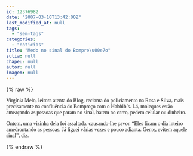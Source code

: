 ```yaml
---
id: 12376982
date: "2007-03-10T13:42:00Z"
last_modified_at: null
tags:
  - "sem-tags"
categories:
  - "noticias"
title: "Medo no sinal do Bompre\u00e7o"
sutia: null
chapeu: null
autor: null
imagem: null
---
```

{% raw %}
<p><P><FONT face=Verdana>Virgínia Melo, leitora atenta do Blog, reclama do policiamento na Rosa e Silva, mais precisamente na confluência do Bompreço com o Habbib’s. Lá, moleques estão ameaçando as pessoas que param no sinal, batem no carro, pedem celular ou dinheiro. </FONT></P></p>
<p><P><FONT face=Verdana>Ontem, uma vizinha dela foi assaltada, causando-lhe pavor. “Eles ficam o dia inteiro amedrontando as pessoas. Já liguei várias vezes e pouco adianta. Gente, evitem aquele sinal”, diz.</FONT></P> </p>
{% endraw %}